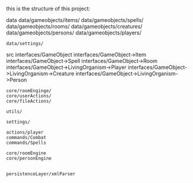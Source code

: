 this is the structure of this project:


data
	data/gameobjects/items/
	data/gameobjects/spells/
	data/gameobjects/rooms/
	data/gameobjects/creatures/
	data/gameobjects/persons/
	data/gameobjects/players/	

	data/settings/

src
	interfaces/GameObject
	interfaces/GameObject->Item
	interfaces/GameObject->Spell
	interfaces/GameObject->Room
	interfaces/GameObject->LivingOrganism->Player
	interfaces/GameObject->LivingOrganism->Creature
	interfaces/GameObject->LivingOrganism->Person
	
	core/roomEnginge/
	core/userActions/
	core/fileActions/

	utils/

	settings/

	actions/player
	commands/Combat
	commands/Spells
	
	core/roomEngine
	core/personEngine


	persistenceLayer/xmlParser
	

